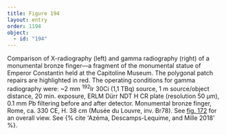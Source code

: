```yaml
---
title: Figure 194
layout: entry
order: 1194
object:
  - id: "194"
---
```


Comparison of X-radiography (left) and gamma radiography (right) of a monumental bronze finger—a fragment of the monumental statue of Emperor Constantin held at the Capitoline Museum. The polygonal patch repairs are highlighted in red. The operating conditions for gamma radiography were: ~2 mm <sup>192</sup>Ir 30Ci (1,1 TBq) source, 1 m source/object distance, 20 min. exposure, ERLM Dürr NDT H CR plate (resolution 50 µm), 0.1 mm Pb filtering before and after detector. Monumental bronze finger, Rome, ca. 330 CE, H. 38 cm (Musée du Louvre, inv. Br78). See [fig. 172](/visual-atlas/172/) for an overall view. See {% cite 'Azéma, Descamps-Lequime, and Mille 2018' %}.
